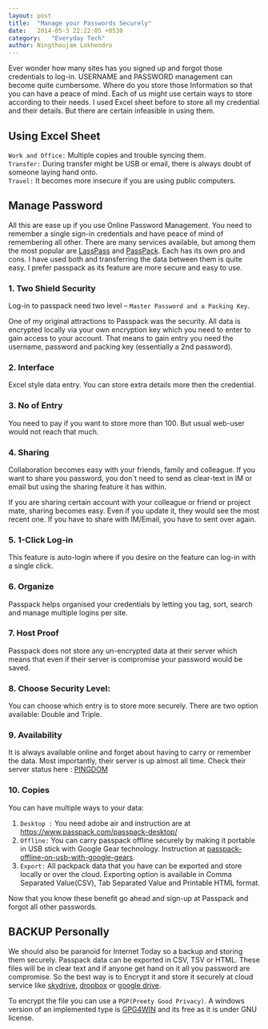 ```yaml
---
layout: post
title:  "Manage your Passwords Securely"
date:   2014-05-3 22:22:05 +0530
category:	"Everyday Tech"
author:	Ningthoujam Lokhendro
---
```

Ever wonder how many sites has you signed up and forgot those credentials to log-in. USERNAME and PASSWORD management can become quite cumbersome. Where do you store those Information so that you can have a peace of mind. Each of us might use certain ways to store according to their needs. I used Excel sheet before to store all my credential and their details. But there are certain infeasible in using them.

## Using Excel Sheet
`Work and Office:` Multiple copies and trouble syncing them.<br/>
`Transfer:` During transfer might be USB or email, there is always doubt of someone laying hand onto.<br/>
`Travel:` It becomes more insecure if you are using public computers.

## Manage Password
All this are ease up if you use Online Password Management. You need to remember a single sign-in credentials and have peace of mind of remembering all other. There are many services available, but among them the most popular are [LassPass][LassPass] and [PassPack][PassPack]. Each has its own pro and cons. I have used both and transferring the data between them is quite easy. I prefer passpack as its feature are more secure and easy to use.

### 1. Two Shield Security
Log-in to passpack need two level – `Master Password and a Packing Key`.

One of my original attractions to Passpack was the security. All data is encrypted locally via your own encryption key which you need to enter to gain access to your account. That means to gain entry you need the username, password and packing key (essentially a 2nd password).

### 2. Interface
Excel style data entry. You can store extra details more then the credential.

### 3. No of Entry
You need to pay if you want to store more than 100. But usual web-user would not reach that much.

### 4. Sharing
Collaboration becomes easy with your friends, family and colleague. If you want to share you password, you don`t need to send as clear-text in IM or email but using the sharing feature it has within.

If you are sharing certain account with your colleague or friend or project mate, sharing becomes easy. Even if you update it, they would see the most recent one. If you have to share with IM/Email, you have to sent over again.

### 5. 1-Click Log-in
This feature is auto-login where if you desire on the feature can log-in with a single click.

### 6. Organize
Passpack helps organised your credentials by letting you tag, sort, search and manage multiple logins per site.

### 7. Host Proof
Passpack does not store any un-encrypted data at their server which means that even if their server is compromise your password would be saved.

### 8. Choose Security Level:
You can choose which entry is to store more securely. There are two option available: Double and Triple.

### 9. Availability
It is always available online and forget about having to carry or remember the data. Most importantly, their server is up almost all time. Check their server status here : [PINGDOM][PINGDOM]

### 10. Copies
You can have multiple ways to your data:

1. `Desktop :` You need adobe air and instruction are at https://www.passpack.com/passpack-desktop/
2. `Offline:` You can carry passpack offline securely by making it portable in USB stick with Google Gear technology. Instruction at [passpack-offline-on-usb-with-google-gears][passpack-offline-on-usb-with-google-gears].
3. `Export:` All packpack data that you have can be exported and store locally or over the cloud. Exporting option is available in Comma Separated Value(CSV), Tab Separated Value and Printable HTML format.

Now that you know these benefit go ahead and sign-up at Passpack and forgot all other passwords.

## BACKUP Personally
We should also be paranoid for Internet Today so a backup and storing them securely. Passpack data can be exported in CSV, TSV or HTML. These files will be in clear text and if anyone get hand on it all you password are compromise. So the best way is to Encrypt it and store it securely at cloud service like [skydrive][skydrive], [dropbox][dropbox] or [google drive][google drive].

To encrypt the file you can use a `PGP(Preety Good Privacy)`. A windows version of an implemented type is [GPG4WIN][GPG4WIN] and its free as it is under GNU license.


[LassPass]: https://lastpass.com/
[PassPack]: http://passpack.com/
[PINGDOM]: http://stats.pingdom.com/sjmy58xbf8er/952587
[passpack-offline-on-usb-with-google-gears]: https://www.passpack.com/blog/2008/11/passpack-offline-on-usb-with-google-gears/
[skydrive]: https://onedrive.live.com/about/en-in/
[dropbox]: https://www.dropbox.com/
[google drive]: https://drive.google.com/
[GPG4WIN]: http://www.gpg4win.org/
